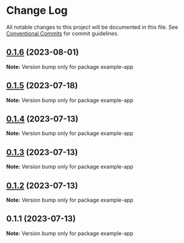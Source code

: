 # Change Log

All notable changes to this project will be documented in this file.
See [Conventional Commits](https://conventionalcommits.org) for commit guidelines.

## [0.1.6](https://github.com/ionic-team/CapacitorWatch/compare/0.1.5...0.1.6) (2023-08-01)

**Note:** Version bump only for package example-app





## [0.1.5](https://github.com/ionic-team/CapacitorWatch/compare/0.1.4...0.1.5) (2023-07-18)

**Note:** Version bump only for package example-app





## [0.1.4](https://github.com/ionic-team/CapacitorWatch/compare/0.1.3...0.1.4) (2023-07-13)

**Note:** Version bump only for package example-app





## [0.1.3](https://github.com/ionic-team/CapacitorWatch/compare/0.1.2...0.1.3) (2023-07-13)

**Note:** Version bump only for package example-app





## [0.1.2](https://github.com/ionic-team/CapacitorWatch/compare/0.1.1...0.1.2) (2023-07-13)

**Note:** Version bump only for package example-app





## 0.1.1 (2023-07-13)

**Note:** Version bump only for package example-app
